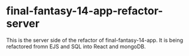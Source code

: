 # final-fantasy-14-app-refactor-server
This is the server side of the refactor of final-fantasy-14-app. It is being refactored fromn EJS and SQL into React and mongoDB.
